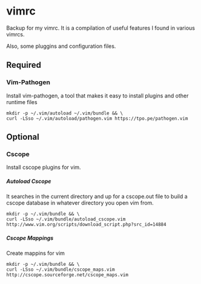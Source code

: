 # vimrc  
Backup for my  vimrc. It is a compilation of useful features I found in various vimrcs.

Also, some pluggins and configuration files.

## Required

### Vim-Pathogen
Install vim-pathogen, a tool that makes it easy to install plugins and other runtime files

    mkdir -p ~/.vim/autoload ~/.vim/bundle && \
    curl -LSso ~/.vim/autoload/pathogen.vim https://tpo.pe/pathogen.vim

## Optional

### Cscope  
Install cscope plugins for vim. 

##### Autoload Cscope  
It searches in the current directory and up for a cscope.out file to build a cscope database in whatever directory you open vim from.

    mkdir -p ~/.vim/bundle && \
    curl -LSso ~/.vim/bundle/autoload_cscope.vim http://www.vim.org/scripts/download_script.php?src_id=14884


##### Cscope Mappings
Create mappins for vim

    mkdir -p ~/.vim/bundle && \
    curl -LSso ~/.vim/bundle/cscope_maps.vim http://cscope.sourceforge.net/cscope_maps.vim
